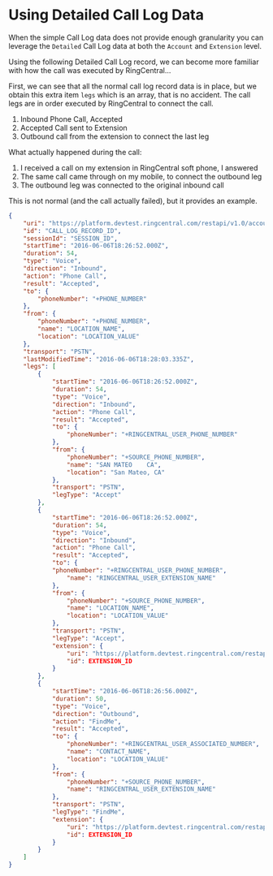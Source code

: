 # Using Detailed Call Log Data

When the simple Call Log data does not provide enough granularity you can leverage the `Detailed` Call Log data at both the `Account` and `Extension` level.

Using the following Detailed Call Log record, we can become more familiar with how the call was executed by RingCentral...

First, we can see that all the normal call log record data is in place, but we obtain this extra item `legs` which is an array, that is no accident. The call legs are in order executed by RingCentral to connect the call.

1. Inbound Phone Call, Accepted
2. Accepted Call sent to Extension
3. Outbound call from the extension to connect the last leg

What actually happened during the call:

1. I received a call on my extension in RingCentral soft phone, I answered
2. The same call came through on my mobile, to connect the outbound leg
3. The outbound leg was connected to the original inbound call

This is not normal (and the call actually failed), but it provides an example.

```json
{
    "uri": "https://platform.devtest.ringcentral.com/restapi/v1.0/account/ACCOUNT_ID/call-log/CALL_LOG_RECORD_ID?view=Detailed",
    "id": "CALL_LOG_RECORD_ID",
    "sessionId": "SESSION_ID",
    "startTime": "2016-06-06T18:26:52.000Z",
    "duration": 54,
    "type": "Voice",
    "direction": "Inbound",
    "action": "Phone Call",
    "result": "Accepted",
    "to": {
        "phoneNumber": "+PHONE_NUMBER"
    },
    "from": {
        "phoneNumber": "+PHONE_NUMBER",
        "name": "LOCATION_NAME",
        "location": "LOCATION_VALUE"
    },
    "transport": "PSTN",
    "lastModifiedTime": "2016-06-06T18:28:03.335Z",
    "legs": [
        {
            "startTime": "2016-06-06T18:26:52.000Z",
            "duration": 54,
            "type": "Voice",
            "direction": "Inbound",
            "action": "Phone Call",
            "result": "Accepted",
            "to": {
                "phoneNumber": "+RINGCENTRAL_USER_PHONE_NUMBER"
            },
            "from": {
                "phoneNumber": "+SOURCE_PHONE_NUMBER",
                "name": "SAN MATEO    CA",
                "location": "San Mateo, CA"
            },
            "transport": "PSTN",
            "legType": "Accept"
        },
        {
            "startTime": "2016-06-06T18:26:52.000Z",
            "duration": 54,
            "type": "Voice",
            "direction": "Inbound",
            "action": "Phone Call",
            "result": "Accepted",
            "to": {
            "phoneNumber": "+RINGCENTRAL_USER_PHONE_NUMBER",
                "name": "RINGCENTRAL_USER_EXTENSION_NAME"
            },
            "from": {
                "phoneNumber": "+SOURCE_PHONE_NUMBER",
                "name": "LOCATION_NAME",
                "location": "LOCATION_VALUE"
            },
            "transport": "PSTN",
            "legType": "Accept",
            "extension": {
                "uri": "https://platform.devtest.ringcentral.com/restapi/v1.0/account/ACCOUNT_ID/extension/EXTENSION_ID",
                "id": EXTENSION_ID
            }
        },
        {
            "startTime": "2016-06-06T18:26:56.000Z",
            "duration": 50,
            "type": "Voice",
            "direction": "Outbound",
            "action": "FindMe",
            "result": "Accepted",
            "to": {
                "phoneNumber": "+RINGCENTRAL_USER_ASSOCIATED_NUMBER",
                "name": "CONTACT_NAME",
                "location": "LOCATION_VALUE"
            },
            "from": {
                "phoneNumber": "+SOURCE_PHONE_NUMBER",
                "name": "RINGCENTRAL_USER_EXTENSION_NAME"
            },
            "transport": "PSTN",
            "legType": "FindMe",
            "extension": {
                "uri": "https://platform.devtest.ringcentral.com/restapi/v1.0/account/ACCOUNT_ID/extension/EXTENSION_ID",
                "id": EXTENSION_ID
            }
        }
    ]
}
```
